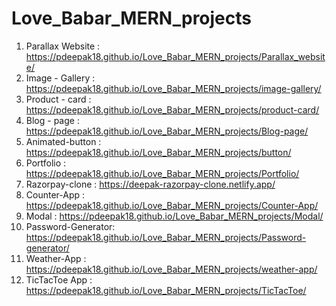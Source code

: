 # Love_Babar_MERN_projects
1. Parallax Website : https://pdeepak18.github.io/Love_Babar_MERN_projects/Parallax_website/
2. Image - Gallery : https://pdeepak18.github.io/Love_Babar_MERN_projects/image-gallery/
3. Product - card : https://pdeepak18.github.io/Love_Babar_MERN_projects/product-card/
4. Blog - page : https://pdeepak18.github.io/Love_Babar_MERN_projects/Blog-page/
5. Animated-button : https://pdeepak18.github.io/Love_Babar_MERN_projects/button/
6. Portfolio : https://pdeepak18.github.io/Love_Babar_MERN_projects/Portfolio/
7. Razorpay-clone : https://deepak-razorpay-clone.netlify.app/
8. Counter-App : https://pdeepak18.github.io/Love_Babar_MERN_projects/Counter-App/
9. Modal : https://pdeepak18.github.io/Love_Babar_MERN_projects/Modal/
10. Password-Generator: https://pdeepak18.github.io/Love_Babar_MERN_projects/Password-generator/
11. Weather-App : https://pdeepak18.github.io/Love_Babar_MERN_projects/weather-app/
12. TicTacToe App : https://pdeepak18.github.io/Love_Babar_MERN_projects/TicTacToe/
